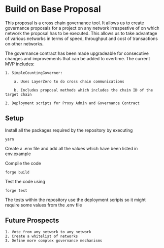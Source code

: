 # Build on Base Proposal

This proposal is a cross chain governance tool. It allows us to create governance proposals for a project on any network irrespestive of on which network the proposal has to be executed.
This allows us to take advantage of various networks in terms of speed, throughput and cost of transactions on other networks.

The governance contract has been made upgradeable for consecutive changes and improvements that can be added to overtime.
The current MVP includes:

    1. SimpleCountingGoverner:
    
        a. Uses LayerZero to do cross chain communications
    
        b. Includes proposal methods which includes the chain ID of the target chain

    2. Deployment scripts for Proxy Admin and Governance Contract

## Setup

Install all the packages required by the repository by executing

    yarn

Create a .env file and add all the values which have been listed in env.example

Compile the code

    forge build

Test the code using

    forge test

The tests within the repository use the deployment scripts so it might require some values from the .env file

## Future Prospects

    1. Vote from any network to any network
    2. Create a whitelist of networks
    3. Define more complex governance mechanisms
